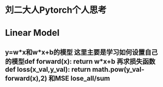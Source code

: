 # 刘二大人Pytorch个人思考
<h1> Linear Model
<h2> y=w*x和w*x+b的模型
这里主要是学习如何设置自己的模型def forward(x): return w*x+b 再求损失函数 def loss(x_val,y_val): return math.pow(y_val-forward(x),2) 和MSE lose_all/sum
